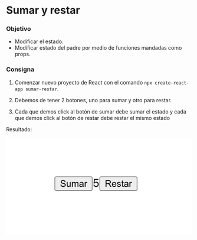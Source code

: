 # Sumar y restar

### Objetivo

- Modificar el estado.
- Modificar estado del padre por medio de funciones mandadas como props.

### Consigna

1. Comenzar nuevo proyecto de React con el comando `npx create-react-app sumar-restar`.

2. Debemos de tener 2 botones, uno para sumar y otro para restar.

3. Cada que demos click al botón de sumar debe sumar el estado y cada que demos click al botón de restar debe restar el mismo estado

Resultado:

<img src="./resultado.png">
